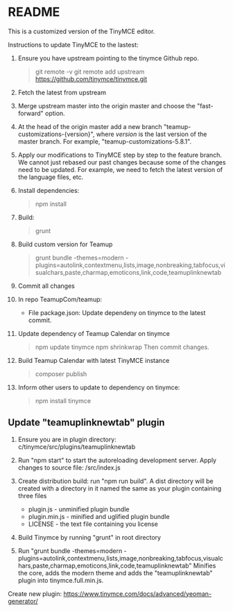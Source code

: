 # README

This is a customized version of the TinyMCE editor.

Instructions to update TinyMCE to the lastest:

1. Ensure you have upstream pointing to the tinymce Github repo.

   > git remote -v
   > git remote add upstream https://github.com/tinymce/tinymce.git

2. Fetch the latest from upstream

3. Merge upstream master into the origin master and choose the "fast-forward" option.

4. At the head of the origin master add a new branch "teamup-customizations-{version}",
   where _version_ is the last version of the master branch. For example, "teamup-customizations-5.8.1".

5. Apply our modifications to TinyMCE step by step to the feature branch. We cannot just rebased our
   past changes because some of the changes need to be updated. For example, we need to fetch the
   latest version of the language files, etc.

6. Install dependencies:

   > npm install

7. Build:

   > grunt

8. Build custom version for Teamup

   > grunt bundle -themes=modern -plugins=autolink,contextmenu,lists,image,nonbreaking,tabfocus,visualchars,paste,charmap,emoticons,link,code,teamuplinknewtab

9. Commit all changes

10. In repo TeamupCom/teamup:
    - File package.json: Update dependeny on tinymce to the latest commit.

9. Update dependency of Teamup Calendar on tinymce
   > npm update tinymce
   > npm shrinkwrap
   Then commit changes.

10. Build Teamup Calendar with latest TinyMCE instance
    > composer publish

11. Inform other users to update to dependency on tinymce:
    > npm install tinymce


Update "teamuplinknewtab" plugin
--------------------------------

1. Ensure you are in plugin directory: c/tinymce/src/plugins/teamuplinknewtab

2. Run "npm start" to start the autoreloading development server. Apply changes to source file: /src/index.js

3. Create distribution build: run "npm run build". A dist directory will be created with a directory in it named the same as your plugin containing three files
    - plugin.js - unminified plugin bundle
    - plugin.min.js - minified and uglified plugin bundle
    - LICENSE - the text file containing you license

4. Build Tinymce by running "grunt" in root directory

5. Run "grunt bundle -themes=modern -plugins=autolink,contextmenu,lists,image,nonbreaking,tabfocus,visualchars,paste,charmap,emoticons,link,code,teamuplinknewtab"
   Minifies the core, adds the modern theme and adds the "teamuplinknewtab" plugin into tinymce.full.min.js.


Create new plugin:
https://www.tinymce.com/docs/advanced/yeoman-generator/
